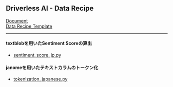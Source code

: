 ## Driverless AI - Data Recipe

[Document](http://docs.h2o.ai/driverless-ai/latest-stable/docs/userguide/custom-recipes-data-recipes.html)  
[Data Recipe Template](https://github.com/h2oai/driverlessai-recipes/blob/rel-1.9.1/data/data_template.py)
****
#### textblobを用いたSentiment Scoreの算出
- [sentiment_score_jp.py](./sentiment_score_jp.py)
#### janomeを用いたテキストカラムのトークン化
- [tokenization_japanese.py](./tokenization_japanese.py)
